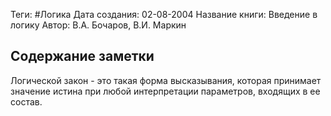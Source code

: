 Теги: #Логика
Дата создания: 02-08-2004
Название книги: Введение в логику
Автор: В.А. Бочаров, В.И. Маркин
## Содержание заметки
Логической закон - это такая форма высказывания, которая принимает значение истина при любой интерпретации параметров, входящих в ее состав.